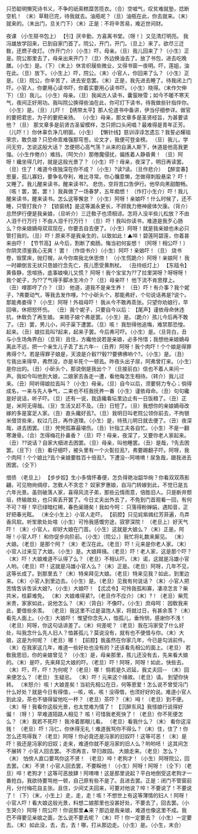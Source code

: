 <!-- { "loadSidebar": true } -->
只恐聪明懒究诗书义，不争的祇索糕糜苦揽衣。（合）空嘘气，叹贫难就塾，捻断空机！
（末）草鞋已完，待我就去。油瓶呢？（旦）油瓶在此，你去就来。（末）就来的。（末出门，旦关门下）（末）正是：不将辛苦易，难近世间财。
 
夜课
（小生搿书包上）
【引】厌辛勤，方喜离书堂。〔呀！〕又见清灯明亮。
我冯雄放学回来，已到自家门首了。院公，开门，开门。（旦上）来了。欲尽三迁敎，还燃子夜灯。（作开门介）（小生）吓，母亲。（旦）我儿回来了？（小生）正是。院公那里去了，母亲出来开门？（旦）外边换油去了。放了书包，进去吃晚膳。（小生）是。（下）（末上）休言织屦些微业，又得书窗一夜明。吓，莲姐，油在此。（旦）放下。（小生上）吓，院公。（末）小官人，你回来了么？（小生）正是。（旦）院公，你辛苦了，进去安息罢。（末）正是，我先进去睡了。待我闭上门吓。小官人，你要用心读书吓，你着实要用心读书吓。（小生）晓得。（末作欠伸下）（旦）我儿。（小生）母亲。（旦）我闻古人读书，囊萤映雪；如今不暖不寒天气，夜间正好用功。我叫院公换得些油在此，你可灯下读书，待我做些针指伴你。（小生）是。（旦）儿吓！
【绣带太平】那人伦道书中备讲，伊当仔细参详。做官的要把君忠，为子的要把亲扬。
（小生）母亲，那文章多是圣贤经旨，为甚要读他？（旦）
那文章多是前贤古圣留模样，怎只把口头闲唱？最难得是青年正芳。〔儿吓！〕你休辜负净几明窗。（小生）
【懒针线】慈训谆谆怎遗忘？我誓必耀祖荣宗，敢负娘？只恐命乖难强那穹苍。论文才，我便可登金榜。
（旦）我儿，学问无穷，怎说这般大话？
怎便把心高气荡？从来的自满人斯下，休道是他高我更强。（小生作倦介）难挡，（呵欠介）那倦魔侵扰，偏拣着人静昏黄！
（旦）阿呀！纔坐得几时，就是这般光景了？（小生）吓！母亲，夜深了，明日再读罢。（旦）住了！难道今夜独深在你不成？（小生）?读?读。（旦作悲介）
【醉宜春】思量，孤儿寡妇，要争名夺利，难比寻常。你心慵意懒，怎做得刺股悬梁？
吓！又睡了。我儿醒来读书，醒来读书?。
悲伤，空将苦口吿伊行。他早向黑甜酣畅。〔咳！罢，罢，罢！〕我眞做了一场春梦，五年痴想！
（作打小生介）吓！我儿醒来读书，醒来读书。怎么这等懈怠？（小生）阿呀！亲娘吓！什么时候了，还不睡，只管打我介？
【锁窗绣】是这等漏永更长，不顾我力倦神疲体欠康。（背介）总然伊行便是我亲娘，（旦听介）三迁敎子也须相谅。怎将人没半些儿松放？不由人泪千行万行！不由人泪千行万行！
（旦）吓！我叫你读书，难道是我歹心肠么？你亲娘嫡母双双现在，你要去自去便了。（小生）阿呀！就是我亲娘也未必只管打我的。（旦）吓！原来不是我亲生的，以致如此！▲啐！碧莲阿碧莲，你着甚来由吓！
【节节高】从今后，割断了痴肠。悔当初何妄想！〔阿呀！相公吓！〕你阴灵须鉴我心无爽！
罢！（作烧书介）（小生）阿吓！亲娘吓！（旦）
烧书卷，毁筐床，抛灯幌，从今你南我北休思傍！
（小生慌跪介）阿呀！亲娘阿！
我一时顚倒言无状只恳娘行念先亡，孩儿愿受黄荆杖。
（丑持纸灯上）
【东瓯令】黄昏静，恁喧扬，底事娘嗔儿又慌？
阿呀！我个宝宝为??了拉里哭呀？呀呀呀！我个妮子，为??了气得手脚冰生冷介？（旦）母亲吓！
他下流不肯思撑上。
（丑）哩那哼了介？（旦）
他道，道我不是亲生养！
（丑）吓！有介事？我个妮子，?弗要动气，等我去发作哩。?个小斫头个，那能弗好，个句说话弗是?说个。那能弗娄得？（小生）阿呀！外祖母吓！
我从今不敢再乖张。只望你劝娘行，早回嗔，休把怒怀伤。
（丑）我个妮子，只要自今以后：
【尾声】谨依母命休违抗，休敎负了再生娘。
来赔子娘个弗是罢。（小生）是。（跪介）孩儿今后再不敢了。（丑）罢，男儿小，间子渠下遭罢。（旦）咳！
我恕得他追悔，难禁那恐惶。
起来。（丑）娘拉厾叫?起来，起来子罢。今后弗可吓。（小生）是。（旦背白，丑与小生场角界白）（旦背）且住，方纔他说若是亲娘，必多怜惜；我想他亲娘嫡母离此不远，把一个亲生儿子丢了五六年--（丑界）阿呀！我个肉吓！个个娘是得罪弗得个?。若是得罪子娘是，天浪是介毂??毂??要佛佛响个?。（小生）是。（丑）亏我出来得早，弗然没，亦是半死个一顿厾。昨夜头出子尿，阿弗曾打来。（小生）是你出的。（丑）小斫头个，那说倒是我出个？（旦接前白）信也不着人来问一声。我如今叫他到大娘，二娘家去各走一遭，看他每怎生相待。（转介）我儿过来。（丑）阿听得娘拉厾叫？（小生）母亲。（旦）自今以后，须要努力专心；倘得成名，一来与先人争气，二来也不枉我抚养一番（小生）谨依母命。（丑）句句纔是好说话，听子吓。（旦）还有一说，我适纔看坛里边止有一日饭粮了。（丑）正是，米阿无得哉。（旦）生活又赶不及。（丑）日短了。（旦）我想你的亲娘嫡母改嫁的多是富足人家。（丑）直头纔好厾?。（旦）我明日叫老院公领你前去，不拘银米借贷些来，权过几日，再作道理。（小生）是，待孩儿明日就去便了。（丑）夜深哉，进去困罢。（旦）焭焭孤寡最堪伤。（丑）针指工夫各自忙。（小生）不是一翻寒澈骨。（合）怎得梅花扑鼻香？（旦）吓！母亲，夜深了，又要你老人家起来。（丑）??说话？自家大细进去困罢。（旦）母亲，叫他睡罢。（丑）是哉，?先去困罢。（旦下）（丑）看仔细吓，被头里有一个火甏拉厾?，弗要踢翻子吓。阿呀，我个肉阿！个个娘比?厾个亲娘要胜百十倍厾?。下遭没--阿唷唷！尿急哉，跟我进去困罢。（仝下）
 
借债
（老旦上）
【步步姣】生小多情怀春便，怎负得艳冶韶华绚？你看双双燕影翩，可见物尙绸缪，怎敎人不贪恋？
奴家罗惠娘，自冯门转嫁到此，不觉已是五六年光景。虽则破落人家，喜得风流子弟，那些云情雨意，倍胜旧人。只是断井颓垣，终输故处，也只索丢开罢了。今日丈夫出外去了，不免到门首观看一回，有何不可？呀！早已绿暗红稀，春色阑珊矣！我如今呵：
只落得粉婵娟，遇知音，正好把春光眩。
（末仝小生上）小官人走吓。
【前腔】只见姹紫嫣红芳菲遍，鸟弄香风软。听笙歌处处喧（小生）可怜我感慨穷途，寂寥深院！
（老旦上）好天气吓！（末）小官人，却好大娘在门首。（小生）这就是大娘么？（末）正是。阿呀！小官人吓！
和你促步向阶前。（小生）〔院公，〕我忙将礼数来厮见。
（末）大娘。（老旦）是那个阿？（末）老汉在此。（老旦）吓！元来是你老人家。（末）小官人过来见了大娘。（小生）是。大娘拜揖。（老旦）吓！老人家，这是那个吓？（末）吓！大娘难道不认得了么？（老旦）不相认吓。（末）诺，这就是冯雄小官人哟。（老旦）吓！这就是冯雄小官人么？（末）正是。（老旦）阿呀，几年不见，这等长成了。到那里去？（末）特来拜见大娘。（老旦）特来见我？如此，到里边来。（末）小官人到里边去。（小生）是。（老旦）见我有何说话？（末）小官人把苦情吿诉吿诉大娘?。（小生）大娘吓！
【忒忒令】可怜我孤和寡，凄凉怎言？柴共米，桂薪难免。
（末）大娘难得紧?。（老旦作不应介）（末）?！（老旦）柴荒米贵，家家如此，说他怎么？（末）（背白）不像吓。（小生）庶母呵：
因敎我来此，要借些余羡。
（老旦）我这里不过是温饱人家，将就过日，有甚余羡？（末）看先人面上。（小生）大娘吓！
惟望你念先人，恤孤儿，垂怜悯，感谢你不浅！
（老旦）阿呀，你这句话讲差了。（末）何差呢？（老旦）我在冯家受了什么好处，叫我念什么先人旧人？恤甚孤儿？莫说没有，就有也不便借与你。（末）大娘，这是为何呢？（老旦）哪！
【前腔】我虽然在你家几年，今已是勾消前件。
（末）在我家这几年，难道一些好处也没有的？还该看先相公的面上。（老旦）
若敎我思旧，你的亲娘曾见？
（小生）是，母亲那里，孩儿还没有去，先来看大娘的。（末）是吓，先来拜见大娘的吓。（老旦）吓！阿呀，阿呀！如此，快些去。（末）吓，吓，吓！为何呢？（老旦）哪！
倘若是久迟延，我丈夫回--
（末）回来便怎么？（老旦）
生疑忌。
（末）吓！元来这个缘故。（老旦）请。
到望你快转。
（末怒介）咳！大娘差矣！当初先相公在日，何等恩爱！怎么说不曾受冯门什么好处？就是今日有得借，--咳，咳，咳！没得借，也须好好的说。难道小官人到此没，茶也不値得留他吃一杯？（老旦）茶吓？（末）呣！（老旦）到不便。（末）呀！我看你这般光景，也太觉难为情了！
【沉醉东风】我怪娘行说得好偏！〔呀！〕早难道陌路人相见？
咳！可惜我老死快了！（老旦）你不死便怎么？（末）我若不死吓！
我冷着那眼儿看。
（老旦）看我什么？（末）
看你这淫贱！
（老旦）吓！冯仁，你休得无礼！难道我骂你不得么？（末）住，住了！你怎么还骂得我？（老旦）阿呀！你必竟还是冯家的旧奴吓！这等可恶！（末）是吓！我还是冯家的旧奴；走来，难道你就不是冯家的旧人么？哟哟呸！
这其间怎不展转？
小官人回去罢。
不须再言，早归故园。
大娘走来。（老旦）怎么？（末）
怕傍人直口要骂你这不贤！
（老旦）啐！老狗才！（小生）阿呀院公，回去罢。（末）不贤！小官人回去罢，不要睬他！（小生）阿呀！阿呀！（仝下）（老旦）啐！老狗才！这等可恶放肆！阿唷唷！这是那里说起？平白地倒受这老狗才一番抢白。我欲待要骂他一顿，自己原有些不是了。且进去罢。正是：闭门不管窗前月，分付梅花自主张。且住，少间丈夫回来，可要对他说？啐！不要说了！不要说了！（下）（末，小生上）走，走，走！咳！不想世上有这等薄情的妇人！阿呀！小官人吓！看大娘这般光景，料想二娘那里也没甚好处，不要去了，回去罢。（小生哭介）阿呀！院公吓！你说那里▲来？那边是我亲娘，难道也像这里不成。我巴不得要见亲娘之面，怎么说不要去呢？（末）吓！你一定要去？（小生）一定要去。（末）如此没，去，去，去！哪，打从那边走。（小生）是。（小生，末合）
